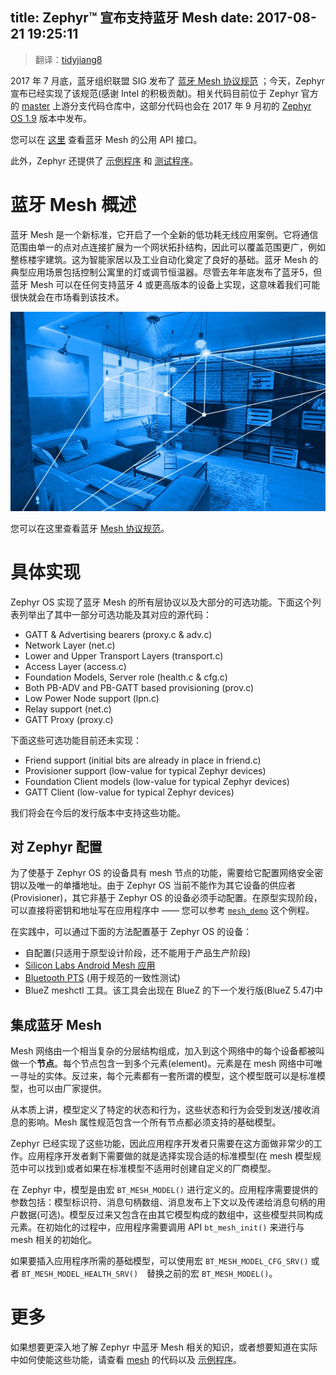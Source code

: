 title: Zephyr™ 宣布支持蓝牙 Mesh
date: 2017-08-21 19:25:11
---

> 翻译：[tidyjiang8](https://github.com/tidyjiang8)

2017 年 7 月底，蓝牙组织联盟 SIG 发布了 [蓝牙 Mesh 协议规范](https://www.bluetooth.com/specifications/mesh-specifications) ；今天，Zephyr 宣布已经实现了该规范(感谢 Intel 的积极贡献)。相关代码目前位于 Zephyr 官方的 [master](https://github.com/zephyrproject-rtos/zephyr/tree/master/subsys/bluetooth/host/mesh) 上游分支代码仓库中，这部分代码也会在 2017 年 9 月初的 [Zephyr OS 1.9](https://www.zephyrproject.org/downloads) 版本中发布。

您可以在 [这里](https://github.com/zephyrproject-rtos/zephyr/blob/master/include/bluetooth/mesh.h) 查看蓝牙 Mesh 的公用 API 接口。

此外，Zephyr 还提供了 [示例程序](https://github.com/zephyrproject-rtos/zephyr/tree/master/samples/bluetooth) 和 [测试程序](https://github.com/zephyrproject-rtos/zephyr/tree/master/tests/bluetooth)。

# 蓝牙 Mesh 概述

蓝牙 Mesh 是一个新标准，它开启了一个全新的低功耗无线应用案例。它将通信范围由单一的点对点连接扩展为一个网状拓扑结构，因此可以覆盖范围更广，例如整栋楼宇建筑。这为智能家居以及工业自动化奠定了良好的基础。蓝牙 Mesh 的典型应用场景包括控制公寓里的灯或调节恒温器。尽管去年年底发布了蓝牙5，但蓝牙 Mesh 可以在任何支持蓝牙 4 或更高版本的设备上实现，这意味着我们可能很快就会在市场看到该技术。

![](mesh.jpg)

您可以在这里查看蓝牙 [Mesh 协议规范](https://www.bluetooth.com/specifications/mesh-specifications)。

# 具体实现

Zephyr OS 实现了蓝牙 Mesh 的所有层协议以及大部分的可选功能。下面这个列表列举出了其中一部分可选功能及其对应的源代码：
- GATT & Advertising bearers (proxy.c & adv.c)
- Network Layer (net.c)
- Lower and Upper Transport Layers (transport.c)
- Access Layer (access.c)
- Foundation Models, Server role (health.c & cfg.c)
- Both PB-ADV and PB-GATT based provisioning (prov.c)
- Low Power Node support (lpn.c)
- Relay support (net.c)
- GATT Proxy (proxy.c)

下面这些可选功能目前还未实现：
- Friend support (initial bits are already in place in friend.c)
- Provisioner support (low-value for typical Zephyr devices)
- Foundation Client models (low-value for typical Zephyr devices)
- GATT Client (low-value for typical Zephyr devices)

我们将会在今后的发行版本中支持这些功能。

## 对 Zephyr 配置

为了使基于 Zephyr OS 的设备具有 mesh 节点的功能，需要给它配置网络安全密钥以及唯一的单播地址。由于 Zephyr OS 当前不能作为其它设备的供应者(Provisioner)，其它非基于 Zephyr OS 的设备必须手动配置。在原型实现阶段，可以直接将密钥和地址写在应用程序中 —— 您可以参考 [`mesh_demo`](https://github.com/zephyrproject-rtos/zephyr/tree/master/samples/bluetooth/mesh_demo) 这个例程。

在实践中，可以通过下面的方法配置基于 Zephyr OS 的设备：
- 自配置(只适用于原型设计阶段，还不能用于产品生产阶段)
- [Silicon Labs Android Mesh 应用](https://play.google.com/store/apps/details?id=com.siliconlabs.bluetoothmesh)
- [Bluetooth PTS](https://www.bluetooth.com/develop-with-bluetooth/test-tools/profile-tuning-suite) (用于规范的一致性测试)
- BlueZ meshctl 工具。该工具会出现在 BlueZ 的下一个发行版(BlueZ 5.47)中

## 集成蓝牙 Mesh

Mesh 网络由一个相当复杂的分层结构组成，加入到这个网络中的每个设备都被叫做一个**节点**。每个节点包含一到多个元素(element)。元素是在 mesh 网络中可唯一寻址的实体。反过来，每个元素都有一套所谓的模型，这个模型既可以是标准模型，也可以由厂家提供。

从本质上讲，模型定义了特定的状态和行为，这些状态和行为会受到发送/接收消息的影响。Mesh 属性规范包含一个所有节点都必须支持的基础模型。

Zephyr 已经实现了这些功能，因此应用程序开发者只需要在这方面做非常少的工作。应用程序开发者剩下需要做的就是选择实现合适的标准模型(在 mesh 模型规范中可以找到)或者如果在标准模型不适用时创建自定义的厂商模型。

在 Zephyr 中，模型是由宏 `BT_MESH_MODEL()` 进行定义的。应用程序需要提供的参数包括：模型标识符、消息句柄数组、消息发布上下文以及传递给消息句柄的用户数据(可选)。模型反过来又包含在由其它模型构成的数组中，这些模型共同构成元素。在初始化的过程中，应用程序需要调用 API `bt_mesh_init()` 来进行与 mesh 相关的初始化。

如果要插入应用程序所需的基础模型，可以使用宏 `BT_MESH_MODEL_CFG_SRV()` 或者 `BT_MESH_MODEL_HEALTH_SRV()`　替换之前的宏 `BT_MESH_MODEL()`。

# 更多

如果想要更深入地了解 Zephyr 中蓝牙 Mesh 相关的知识，或者想要知道在实际中如何使能这些功能，请查看 [mesh](https://github.com/zephyrproject-rtos/zephyr/blob/master/include/bluetooth/mesh.h) 的代码以及 [示例程序](https://github.com/zephyrproject-rtos/zephyr/tree/master/samples/bluetooth/mesh)。